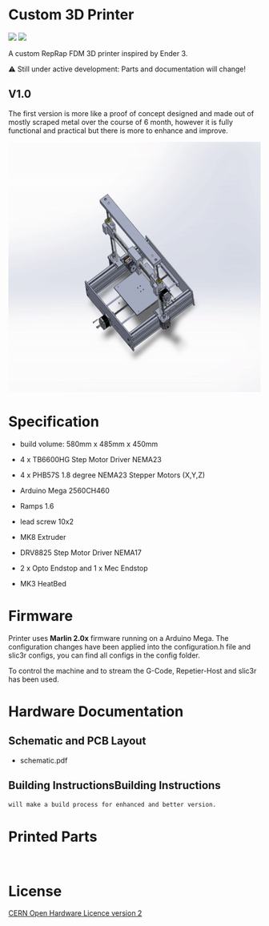 # Custom 3D Printer

<img src="https://img.shields.io/static/v1?label=info&message=under%20develop&color=yellow&style=plastic">
<img src="https://img.shields.io/static/v1?label=&message=v1.0&color=blue&style=plastic">

A custom RepRap FDM 3D printer inspired by Ender 3.

⚠️ Still under active development: Parts and documentation will change!

## V1.0

The first version is more like a proof of concept designed and made out of mostly scraped metal over the course of 6 month, however it is fully functional and practical but there is more to enhance and improve.
<p align="center">
    <img width="600" height="500" src="./media/explode_animation.gif">
</p>

# Specification

- build volume: 580mm x 485mm x 450mm

- 4 x TB6600HG Step Motor Driver NEMA23

- 4 x PHB57S 1.8 degree NEMA23 Stepper Motors (X,Y,Z)

- Arduino Mega 2560CH460

- Ramps 1.6

- lead screw 10x2 
  
- MK8 Extruder

- DRV8825 Step Motor Driver NEMA17 
  
- 2 x Opto Endstop and 1 x Mec Endstop

- MK3 HeatBed

# Firmware

Printer uses <b>Marlin 2.0x</b> firmware running on a Arduino Mega. The configuration changes have been applied into the configuration.h file and slic3r configs, you can find all configs in the config folder.

To control the machine and to stream the G-Code, Repetier-Host and slic3r has been used.

# Hardware Documentation

## Schematic and PCB Layout

- schematic.pdf
## Building InstructionsBuilding Instructions

    will make a build process for enhanced and better version.

# Printed Parts

<img>
<img>

# License

[CERN Open Hardware Licence version 2](license-cern_ohl_s_v2.txt)